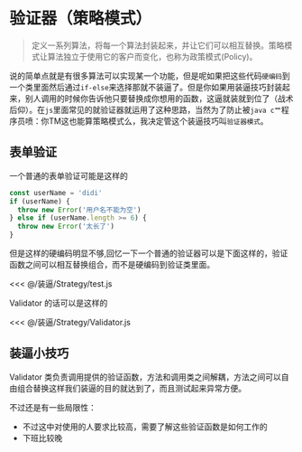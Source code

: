 # 验证器（策略模式）

> 定义一系列算法，将每一个算法封装起来，并让它们可以相互替换。策略模式让算法独立于使用它的客户而变化，也称为政策模式(Policy)。

说的简单点就是有很多算法可以实现某一个功能，但是呢如果把这些代码`硬编码`到一个类里面然后通过`if-else`来选择那就不装逼了。但是你如果用装逼技巧封装起来，别人调用的时候你告诉他只要替换成你想用的函数，这逼就装就到位了（战术后仰）。在`js`里面常见的就验证器就运用了这种思路，当然为了防止被`java c艹`程序员喷：你TM这也能算策略模式么，我决定管这个装逼技巧叫`验证器模式`。

## 表单验证

一个普通的表单验证可能是这样的
``` javascript
const userName = 'didi'
if (userName) {
  throw new Error('用户名不能为空')
} else if (userName.length >= 6) {
  throw new Error('太长了')
}

```
但是这样的硬编码明显不够,回忆一下一个普通的验证器可以是下面这样的，验证函数之间可以相互替换组合，而不是硬编码到验证类里面。

<<< @/装逼/Strategy/test.js

Validator 的话可以是这样的

<<< @/装逼/Strategy/Validator.js

## 装逼小技巧

Validator 类负责调用提供的验证函数，方法和调用类之间解耦，方法之间可以自由组合替换这样我们装逼的目的就达到了，而且测试起来异常方便。

不过还是有一些局限性：
 - 不过这中对使用的人要求比较高，需要了解这些验证函数是如何工作的
 - 下班比较晚